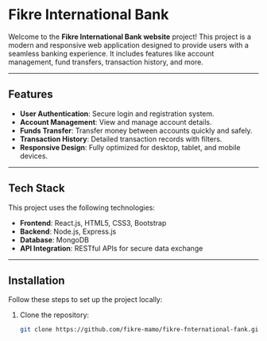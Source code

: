 # Fikre International Bank

Welcome to the **Fikre International Bank website** project! This project is a modern and responsive web application designed to provide users with a seamless banking experience. It includes features like account management, fund transfers, transaction history, and more.

---

## Features

- **User Authentication**: Secure login and registration system.
- **Account Management**: View and manage account details.
- **Funds Transfer**: Transfer money between accounts quickly and safely.
- **Transaction History**: Detailed transaction records with filters.
- **Responsive Design**: Fully optimized for desktop, tablet, and mobile devices.

---

## Tech Stack

This project uses the following technologies:

- **Frontend**: React.js, HTML5, CSS3, Bootstrap
- **Backend**: Node.js, Express.js
- **Database**: MongoDB
- **API Integration**: RESTful APIs for secure data exchange

---

## Installation

Follow these steps to set up the project locally:

1. Clone the repository:
   ```bash
   git clone https://github.com/fikre-mamo/fikre-fnternational-fank.git

